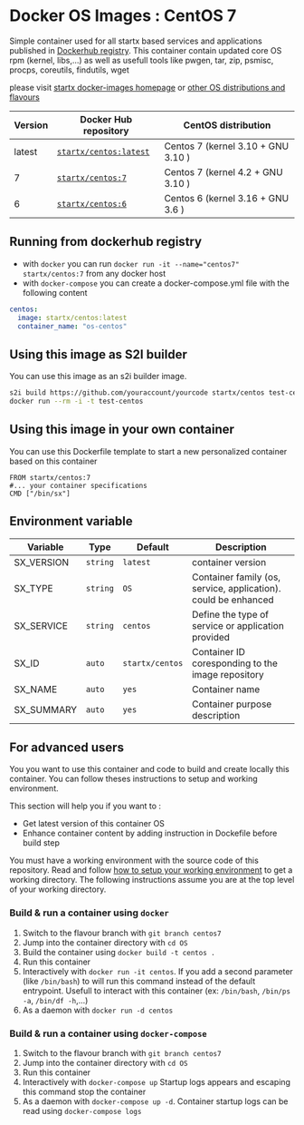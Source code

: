 # Docker OS Images : CentOS 7

Simple container used for all startx based services and applications published in [Dockerhub registry](https://github.com/startxfr/docker-images). 
This container contain updated core OS rpm (kernel, libs,...) as well as usefull tools like pwgen, tar, zip, psmisc, procps, coreutils, findutils, wget

please visit [startx docker-images homepage](https://github.com/startxfr/docker-images/)
or [other OS distributions and flavours](https://github.com/startxfr/docker-images/OS#container-flavours)

| Version    | Docker Hub repository                                                   | CentOS distribution                         |
|------------|-------------------------------------------------------------------------|---------------------------------------------|
| latest     | [`startx/centos:latest`](https://hub.docker.com/r/startx/centos)        | Centos 7  (kernel 3.10 + GNU 3.10  ) 
| 7          | [`startx/centos:7`](https://hub.docker.com/r/startx/centos)             | Centos 7  (kernel 4.2 + GNU 3.10  )
| 6          | [`startx/centos:6`](https://hub.docker.com/r/startx/centos)             | Centos 6  (kernel 3.16 + GNU 3.6  ) 

## Running from dockerhub registry

* with `docker` you can run `docker run -it --name="centos7" startx/centos:7` from any docker host
* with `docker-compose` you can create a docker-compose.yml file with the following content
```yaml
centos:
  image: startx/centos:latest
  container_name: "os-centos"
```

## Using this image as S2I builder

You can use this image as an s2i builder image. 
 ```bash
s2i build https://github.com/youraccount/yourcode startx/centos test-centos
docker run --rm -i -t test-centos
```


## Using this image in your own container

You can use this Dockerfile template to start a new personalized container based on this container
 ```
FROM startx/centos:7
#... your container specifications
CMD ["/bin/sx"]
```

## Environment variable

| Variable                  | Type     | Default         | Description                                                              |
|---------------------------|----------|-----------------|--------------------------------------------------------------------------|
| SX_VERSION                | `string` | `latest`        | container version
| SX_TYPE                   | `string` | `OS`            | Container family (os, service, application). could be enhanced 
| SX_SERVICE                | `string` | `centos`        | Define the type of service or application provided
| SX_ID                     | `auto`   | `startx/centos` | Container ID coresponding to the image repository 
| SX_NAME                   | `auto`   | `yes`           | Container name
| SX_SUMMARY                | `auto`   | `yes`           | Container purpose description


## For advanced users

You you want to use this container and code to build and create locally this container. You can follow theses instructions to setup and working environment.

This section will help you if you want to :
* Get latest version of this container OS
* Enhance container content by adding instruction in Dockefile before build step

You must have a working environment with the source code of this repository. Read and follow [how to setup your working environment](https://github.com/startxfr/docker-images#setup-your-working-environment-mandatory) to get a working directory. The following instructions assume you are at the top level of your working directory.

### Build & run a container using `docker`

1. Switch to the flavour branch with `git branch centos7`
2. Jump into the container directory with `cd OS`
3. Build the container using `docker build -t centos .`
4. Run this container 
  1. Interactively with `docker run -it centos`. If you add a second parameter (like `/bin/bash`) to will run this command instead of the default entrypoint. Usefull to interact with this container (ex: `/bin/bash`, `/bin/ps -a`, `/bin/df -h`,...) 
  2. As a daemon with `docker run -d centos`


### Build & run a container using `docker-compose`

1. Switch to the flavour branch with `git branch centos7`
2. Jump into the container directory with `cd OS`
3. Run this container 
  1. Interactively with `docker-compose up` Startup logs appears and escaping this command stop the container
  2. As a daemon with `docker-compose up -d`. Container startup logs can be read using `docker-compose logs`

